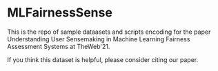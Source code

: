 # MLFairnessSense

This is the repo of sample dataasets and scripts encoding for the paper Understanding User Sensemaking in Machine Learning Fairness Assessment Systems at TheWeb'21. 

If you think this dataset is helpful, please consider citing our paper.
